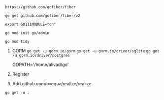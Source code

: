 `https://github.com/gofiber/fiber`

`go get github.com/gofiber/fiber/v2`

`export GO111MODULE="on"`

`go mod init go/admin`

`go mod tidy`

1. GORM
   `go get -u gorm.io/gorm`
   `go get -u gorm.io/driver/sqlite`
   `go get -u gorm.io/driver/postgres`

   GOPATH='/home/alivad/go'

2. Register
3. Add github.com/oxequa/realize/realize

`go get -u .`